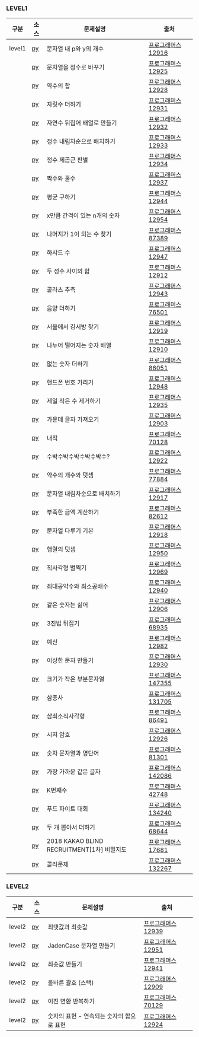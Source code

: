 ### LEVEL1
|구분|소스|문제설명|출처|
|--|--|--|--|
|level1|[py](./level1/12916.py)|문자열 내 p와 y의 개수|[프로그래머스 12916](https://school.programmers.co.kr/learn/courses/30/lessons/12916)|
||[py](./level1/12925.py)|문자열을 정수로 바꾸기|[프로그래머스 12925](https://school.programmers.co.kr/learn/courses/30/lessons/12925)|
||[py](./level1/12928.py)|약수의 합|[프로그래머스 12928](https://school.programmers.co.kr/learn/courses/30/lessons/12928)|
||[py](./level1/12931.py)|자릿수 더하기|[프로그래머스 12931](https://school.programmers.co.kr/learn/courses/30/lessons/12931)|
||[py](./level1/12932.py)|자연수 뒤집어 배열로 만들기|[프로그래머스 12932](https://school.programmers.co.kr/learn/courses/30/lessons/12932)|
||[py](./level1/12933.py)|정수 내림차순으로 배치하기|[프로그래머스 12933](https://school.programmers.co.kr/learn/courses/30/lessons/12933)|
||[py](./level1/12934.py)|정수 제곱근 판별|[프로그래머스 12934](https://school.programmers.co.kr/learn/courses/30/lessons/12934)|
||[py](./level1/12937.py)|짝수와 홀수|[프로그래머스 12937](https://school.programmers.co.kr/learn/courses/30/lessons/12937)|
||[py](./level1/12944.py)|평균 구하기|[프로그래머스 12944](https://school.programmers.co.kr/learn/courses/30/lessons/12944)|
||[py](./level1/12954.py)|x만큼 간격이 있는 n개의 숫자|[프로그래머스 12954](https://school.programmers.co.kr/learn/courses/30/lessons/12954)|
||[py](./level1/87389.py)|나머지가 1이 되는 수 찾기|[프로그래머스 87389](https://school.programmers.co.kr/learn/courses/30/lessons/87389)|
||[py](./level1/12947.py)|하샤드 수|[프로그래머스 12947](https://school.programmers.co.kr/learn/courses/30/lessons/12947)|
||[py](./level1/12912.py)|두 정수 사이의 합|[프로그래머스 12912](https://school.programmers.co.kr/learn/courses/30/lessons/12912)|
||[py](./level1/12943.py)|콜라츠 추측|[프로그래머스 12943](https://school.programmers.co.kr/learn/courses/30/lessons/12943)|
||[py](./level1/76501.py)|음양 더하기|[프로그래머스 76501](https://school.programmers.co.kr/learn/courses/30/lessons/76501)|
||[py](./level1/12919.py)|서울에서 김서방 찾기|[프로그래머스 12919](https://school.programmers.co.kr/learn/courses/30/lessons/12919)|
||[py](./level1/12910.py)|나누어 떨어지는 숫자 배열|[프로그래머스 12910](https://school.programmers.co.kr/learn/courses/30/lessons/12910)|
||[py](./level1/86051.py)|없는 숫자 더하기|[프로그래머스 86051](https://school.programmers.co.kr/learn/courses/30/lessons/86051)|
||[py](./level1/12948.py)|핸드폰 번호 가리기|[프로그래머스 12948](https://school.programmers.co.kr/learn/courses/30/lessons/12948)|
||[py](./level1/12935.py)|제일 작은 수 제거하기|[프로그래머스 12935](https://school.programmers.co.kr/learn/courses/30/lessons/12935)|
||[py](./level1/12903.py)|가운데 글자 가져오기|[프로그래머스 12903](https://school.programmers.co.kr/learn/courses/30/lessons/12903)|
||[py](./level1/70128.py)|내적|[프로그래머스 70128](https://school.programmers.co.kr/learn/courses/30/lessons/70128)|
||[py](./level1/12922.py)|수박수박수박수박수박수?|[프로그래머스 12922](https://school.programmers.co.kr/learn/courses/30/lessons/12922)|
||[py](./level1/77884.py)|약수의 개수와 덧셈|[프로그래머스 77884](https://school.programmers.co.kr/learn/courses/30/lessons/77884)|
||[py](./level1/12917.py)|문자열 내림차순으로 배치하기|[프로그래머스 12917](https://school.programmers.co.kr/learn/courses/30/lessons/12917)|
||[py](./level1/82612.py)|부족한 금액 계산하기|[프로그래머스 82612](https://school.programmers.co.kr/learn/courses/30/lessons/82612)|
||[py](./level1/12918.py)|문자열 다루기 기본|[프로그래머스 12918](https://school.programmers.co.kr/learn/courses/30/lessons/12918)|
||[py](./level1/12950.py)|행렬의 덧셈|[프로그래머스 12950](https://school.programmers.co.kr/learn/courses/30/lessons/12950)|
||[py](./level1/12969.py)|직사각형 별찍기|[프로그래머스 12969](https://school.programmers.co.kr/learn/courses/30/lessons/12969)|
||[py](./level1/12940.py)|최대공약수와 최소공배수|[프로그래머스 12940](https://school.programmers.co.kr/learn/courses/30/lessons/12940)|
||[py](./level1/12906.py)|같은 숫자는 싫어|[프로그래머스 12906](https://school.programmers.co.kr/learn/courses/30/lessons/12906)|
||[py](./level1/68935.py)|3진법 뒤집기|[프로그래머스 68935](https://school.programmers.co.kr/learn/courses/30/lessons/68935)|
||[py](./level1/12982.py)|예산|[프로그래머스 12982](https://school.programmers.co.kr/learn/courses/30/lessons/12982)|
||[py](./level1/12930.py)|이상한 문자 만들기|[프로그래머스 12930](https://school.programmers.co.kr/learn/courses/30/lessons/12930)|
||[py](./level1/147355.py)|크기가 작은 부분문자열|[프로그래머스 147355](https://school.programmers.co.kr/learn/courses/30/lessons/147355)|
||[py](./level1/131705.py)|삼총사|[프로그래머스 131705](https://school.programmers.co.kr/learn/courses/30/lessons/131705)|
||[py](./level1/86491.py)|삼최소직사각형|[프로그래머스 86491](https://school.programmers.co.kr/learn/courses/30/lessons/86491)|
||[py](./level1/12926.py)|시저 암호|[프로그래머스 12926](https://school.programmers.co.kr/learn/courses/30/lessons/12926)|
||[py](./level1/81301.py)|숫자 문자열과 영단어|[프로그래머스 81301](https://school.programmers.co.kr/learn/courses/30/lessons/81301)|
||[py](./level1/142086.py)|가장 가까운 같은 글자|[프로그래머스 142086](https://school.programmers.co.kr/learn/courses/30/lessons/142086)|
||[py](./level1/42748.py)|K번째수|[프로그래머스 42748](https://school.programmers.co.kr/learn/courses/30/lessons/42748)|
||[py](./level1/134240.py)|푸드 파이트 대회|[프로그래머스 134240](https://school.programmers.co.kr/learn/courses/30/lessons/134240)|
||[py](./level1/68644.py)|두 개 뽑아서 더하기|[프로그래머스 68644](https://school.programmers.co.kr/learn/courses/30/lessons/68644)|
||[py](./level1/17681.py)|2018 KAKAO BLIND RECRUITMENT[1차] 비밀지도|[프로그래머스 17681](https://school.programmers.co.kr/learn/courses/30/lessons/17681)|
||[py](./level1/132267.py)|콜라문제|[프로그래머스 132267](https://school.programmers.co.kr/learn/courses/30/lessons/132267)|





### LEVEL2

|구분|소스|문제설명|출처|
|--|--|--|--|
|level2|[py](./level2/12939.py)|최댓값과 최솟값|[프로그래머스 12939](https://school.programmers.co.kr/learn/courses/30/lessons/12939)|
|level2|[py](./level2/12951.py)|JadenCase 문자열 만들기|[프로그래머스 12951](https://school.programmers.co.kr/learn/courses/30/lessons/12951)|
|level2|[py](./level2/12941.py)|최솟값 만들기|[프로그래머스 12941](https://school.programmers.co.kr/learn/courses/30/lessons/12941)|
|level2|[py](./level2/12909.py)|올바른 괄호 (스택)|[프로그래머스 12909](https://school.programmers.co.kr/learn/courses/30/lessons/12909)|
|level2|[py](./level2/70129.py)|이진 변환 반복하기|[프로그래머스 70129](https://school.programmers.co.kr/learn/courses/30/lessons/70129)|
|level2|[py](./level2/12924.py)|숫자의 표현 - 연속되는 숫자의 합으로 표현|[프로그래머스 12924](https://school.programmers.co.kr/learn/courses/30/lessons/12924)|






